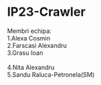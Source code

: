 # IP23-Crawler

Membri echipa:<br>
1.Alexa Cosmin<br>
2.Farscasi Alexandru<br>
3.Grasu Ioan<br><br>
4.Nita Alexandru<br>
5.Sandu Raluca-Petronela(SM)<br>
